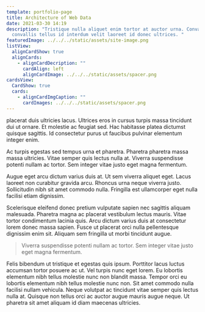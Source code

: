 ```yaml
---
template: portfolio-page
title: Architecture of Web Data
date: 2021-03-30 14:19
description: "Tristique nulla aliquet enim tortor at auctor urna. Convallis
  convallis tellus id interdum velit laoreet id donec ultrices. "
featuredImage: ../../../static/assets/site-image.png
listView:
  alignCardShow: true
  alignCards:
    - alignCardDecription: ""
      cardAlign: left
      alignCardImage: ../../../static/assets/spacer.png
cardsView:
  CardShow: true
  cards:
    - alignCardImgCaption: ""
      cardImages: ../../../static/assets/spacer.png
---
```


placerat duis ultricies lacus. Ultrices eros in cursus turpis massa tincidunt dui ut ornare. Et molestie ac feugiat sed. Hac habitasse platea dictumst quisque sagittis. Id consectetur purus ut faucibus pulvinar elementum integer enim.

Ac turpis egestas sed tempus urna et pharetra. Pharetra pharetra massa massa ultricies. Vitae semper quis lectus nulla at. Viverra suspendisse potenti nullam ac tortor. Sem integer vitae justo eget magna fermentum.

Augue eget arcu dictum varius duis at. Ut sem viverra aliquet eget. Lacus laoreet non curabitur gravida arcu. Rhoncus urna neque viverra justo. Sollicitudin nibh sit amet commodo nulla. Fringilla est ullamcorper eget nulla facilisi etiam dignissim.

Scelerisque eleifend donec pretium vulputate sapien nec sagittis aliquam malesuada. Pharetra magna ac placerat vestibulum lectus mauris. Vitae tortor condimentum lacinia quis. Arcu dictum varius duis at consectetur lorem donec massa sapien. Fusce ut placerat orci nulla pellentesque dignissim enim sit. Aliquam sem fringilla ut morbi tincidunt augue.

> Viverra suspendisse potenti nullam ac tortor. Sem integer vitae justo eget magna fermentum.

Felis bibendum ut tristique et egestas quis ipsum. Porttitor lacus luctus accumsan tortor posuere ac ut. Vel turpis nunc eget lorem. Eu lobortis elementum nibh tellus molestie nunc non blandit massa. Tempor orci eu lobortis elementum nibh tellus molestie nunc non. Sit amet commodo nulla facilisi nullam vehicula. Neque volutpat ac tincidunt vitae semper quis lectus nulla at. Quisque non tellus orci ac auctor augue mauris augue neque. Ut pharetra sit amet aliquam id diam maecenas ultricies.
